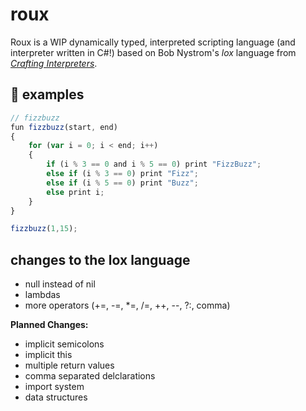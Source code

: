 # roux
Roux is a WIP dynamically typed, interpreted scripting language (and interpreter written in C#!) based on Bob Nystrom's *lox* language from [*Crafting Interpreters*](https://craftinginterpreters.com/).

## 📝 examples
```javascript
// fizzbuzz
fun fizzbuzz(start, end)
{
    for (var i = 0; i < end; i++)
    {
        if (i % 3 == 0 and i % 5 == 0) print "FizzBuzz";
        else if (i % 3 == 0) print "Fizz";
        else if (i % 5 == 0) print "Buzz";
        else print i;
    }
}

fizzbuzz(1,15);
```

## changes to the lox language
- null instead of nil
- lambdas
- more operators (+=, -=, *=, /=, ++, --, ?:, comma)

**Planned Changes:**
- implicit semicolons
- implicit this
- multiple return values
- comma separated delclarations
- import system
- data structures

